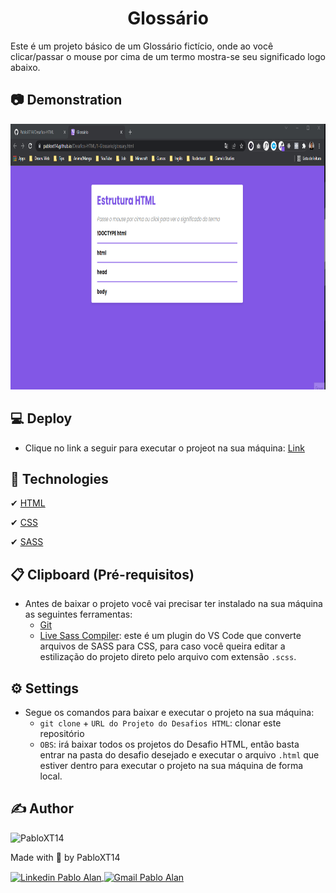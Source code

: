 <h1 align="center"> Glossário </h1>

Este é um projeto básico de um Glossário fictício, onde ao você clicar/passar o mouse por cima de um termo mostra-se seu significado logo abaixo.

## 📷 Demonstration
<p align="center">
    <img alt="Glossario Preview" title="Glossario Preview" src="../github/Preview-Desafio01-Glossario.gif" height="425" />
</p>


## 💻 Deploy
- Clique no link a seguir para executar o projeot na sua máquina: <a target="_blank" href="https://pabloxt14.github.io/Desafios-HTML/1-Glossario/glossary.html">Link</a>


## 🚀 Technologies
✔ [HTML](https://developer.mozilla.org/en-US/docs/Web/HTML)
<br/>

✔ [CSS](https://developer.mozilla.org/en-US/docs/Web/API/CSS)
<br/>

✔ [SASS](https://sass-lang.com/)


## 📋 Clipboard (Pré-requisitos)
- Antes de baixar o projeto você vai precisar ter instalado na sua máquina as seguintes ferramentas:
    * [Git](https://git-scm.com)
    * [Live Sass Compiler](https://marketplace.visualstudio.com/items?itemName=ritwickdey.live-sass): este é um plugin do VS Code que converte arquivos de SASS para CSS, para caso você queira editar a estilização do projeto direto pelo arquivo com extensão `.scss`.


## ⚙ Settings
- Segue os comandos para baixar e executar o projeto na sua máquina:
    * `git clone` + `URL do Projeto do Desafios HTML`: clonar este repositório
    * `OBS`: irá baixar todos os projetos do Desafio HTML, então basta entrar na pasta do desafio desejado e executar o arquivo `.html` que estiver dentro para executar o projeto na sua máquina de forma local.


## ✍ Author
<img alt="PabloXT14" title="PabloXT14" src="https://avatars.githubusercontent.com/u/71723595?s=400&u=f7a1ec0c2e1f7cd1acf79f61043dbc75b1079de6&v=4" width="100">
<p>
    Made with 💜 by PabloXT14
</p>
<p align="left">
    <a href="https://www.linkedin.com/in/pabloalan/" target="_blank">
        <img align="center" src="https://img.shields.io/badge/LinkedIn-%230077B5?style=for-the-badge&logo=linkedin&logoColor=white" alt="Linkedin Pablo Alan" />
    </a>
    <a href="mailto:pabloxt14@gmail.com" target="_blank">
        <img align="center" src="https://img.shields.io/badge/Gmail-FF0000?style=for-the-badge&logo=gmail&logoColor=white" alt="Gmail Pablo Alan" />
    </a>
</p>